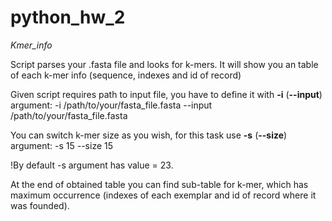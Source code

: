 # python_hw_2

*Kmer_info*

Script parses your .fasta file and looks for k-mers.
It will show you an table of each k-mer info (sequence, indexes and id of record)

Given script requires path to input file, you have to define it with **-i** (**--input**) argument:
-i /path/to/your/fasta_file.fasta
--input /path/to/your/fasta_file.fasta

You can switch k-mer size as you wish, for this task use **-s** (**--size**) argument:
-s 15
--size 15

!By default -s argument has value = 23.

At the end of obtained table you can find sub-table for k-mer, which has maximum occurrence (indexes of each exemplar and id of record where it was founded).
